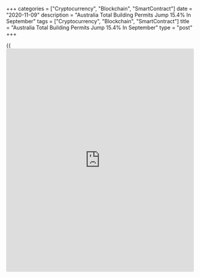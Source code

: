 +++
categories = ["Cryptocurrency", "Blockchain", "SmartContract"]
date = "2020-11-09"
description = "Australia Total Building Permits Jump 15.4% In September"
tags = ["Cryptocurrency", "Blockchain", "SmartContract"]
title = "Australia Total Building Permits Jump 15.4% In September"
type = "post"
+++

{{<iframe id="large-banner" src="https://www.bounty.group/#slide=15.0" width="100%" height="600" scrolling="no" style="border: 0px solid rgb(216, 221, 230); border-radius: 3px;">}}

The total number of building permits issued in Australia in September
was up a seasonally adjusted 15.4 percent on month at 15,827.

Permits for private sector houses rose 9.7 percent to 10,238 and permits
for private sector dwellings excluding houses spiked 23.4 percent to
5,189.

On a yearly basis, total permits rose 8.8 percent, while private sector
houses surged 20.7 percent and private sector dwellings excluding houses
tumbled 12.1 percent.

The value of total building approved fell 17.0 percent in September, in
seasonally adjusted [terms](https://www.fintechee.com/terms/). The value of non-residential building fell
36.7 percent, after rising 40.0 percent in August.

The value of total residential building fell slightly in September, by
0.7 percent. This was driven by a fall in the value of new residential
building (1.0 percent), while the value of residential alterations and
additions rose 1.1 percent.

For comments and feedback [contact](https://www.playgroundfx.com/contact/): editorial@rtt[news](https://www.letsplayfx.com/blog/forex-news-website/).com

[Economic News][1]

 **What parts of the world are seeing the best (and worst) economic
performances lately? Click[here][2] to check out our [Econ Scorecard][2]
and find out! See up-to-the-moment [ranking](https://www.playgroundfx.com/blog/crypto-exchange-ranking/)s for the best and worst
performers in [GDP][3], [unemployment rate][4], [inflation][5] and much
more.**

   1. www.rtt[news](https://www.letsplayfx.com/blog/forex-news-website/).com/Content/EconomicNews.aspx
   2. www.rtt[news](https://www.letsplayfx.com/blog/forex-news-website/).com/economic-scorecard/world-rank/PPI/highest-performance.aspx
   3. www.rtt[news](https://www.letsplayfx.com/blog/forex-news-website/).com/economic-scorecard/world-rank/GDP/highest-performance.aspx
   4. www.rtt[news](https://www.letsplayfx.com/blog/forex-news-website/).com/economic-scorecard/world-rank/unemployment-rate/lowest-performance.aspx
   5. www.rtt[news](https://www.letsplayfx.com/blog/forex-news-website/).com/economic-scorecard/world-rank/CPI/highest-performance.aspx